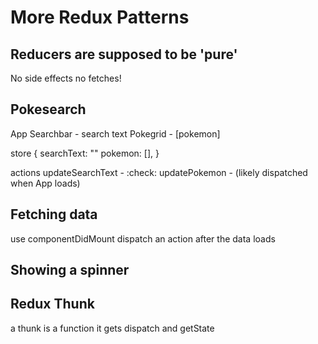 # More Redux Patterns


## Reducers are supposed to be 'pure'
No side effects
no fetches!

## Pokesearch

App
  Searchbar - search text
  Pokegrid - [pokemon]

store
  {
    searchText: ""
    pokemon: [],
  }

actions
  updateSearchText - :check:
  updatePokemon - (likely dispatched when App loads)

## Fetching data

use componentDidMount
dispatch an action after the data loads

## Showing a spinner

## Redux Thunk

a thunk is a function
  it gets dispatch and getState
